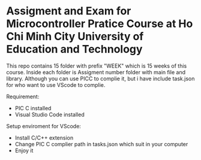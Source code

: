 # Assigment and Exam for Microcontroller Pratice Course at Ho Chi Minh City University of Education and Technology

This repo contains 15 folder with prefix "WEEK" which is 15 weeks of this course. Inside each folder is Assigment number folder with main file and library.
Although you can use PICC to complie it, but i have include task.json for who want to use VScode to complie.

Requirement:
- PIC C installed
- Visual Studio Code installed

Setup enviroment for VScode:
- Install C/C++ extension
- Change PIC C complier path in tasks.json which suit in your computer
- Enjoy it
